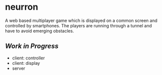 neurron
=======

A web based multiplayer game which is displayed on a common screen and controlled by smartphones.
The players are running through a tunnel and have to avoid emerging obstacles.

*Work in Progress*
------------------

- client: controller
- client: display
- server
